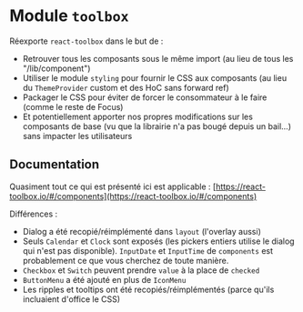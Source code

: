 # Module `toolbox`

Réexporte `react-toolbox` dans le but de :

-   Retrouver tous les composants sous le même import (au lieu de tous les "/lib/component")
-   Utiliser le module `styling` pour fournir le CSS aux composants (au lieu du `ThemeProvider` custom et des HoC sans forward ref)
-   Packager le CSS pour éviter de forcer le consommateur à le faire (comme le reste de Focus)
-   Et potentiellement apporter nos propres modifications sur les composants de base (vu que la librairie n'a pas bougé depuis un bail...) sans impacter les utilisateurs

## Documentation

Quasiment tout ce qui est présenté ici est applicable : [https://react-toolbox.io/#/components](https://react-toolbox.io/#/components)

Différences :

-   Dialog a été recopié/réimplémenté dans `layout` (l'overlay aussi)
-   Seuls `Calendar` et `Clock` sont exposés (les pickers entiers utilise le dialog qui n'est pas disponible). `InputDate` et `InputTime` de `components` est probablement ce que vous cherchez de toute manière.
-   `Checkbox` et `Switch` peuvent prendre `value` à la place de `checked`
-   `ButtonMenu` a été ajouté en plus de `IconMenu`
-   Les ripples et tooltips ont été recopiés/réimplémentés (parce qu'ils incluaient d'office le CSS)
